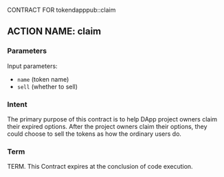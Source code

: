 CONTRACT FOR tokendapppub::claim

## ACTION NAME: claim

### Parameters
Input parameters:

* `name` (token name)
* `sell` (whether to sell)

### Intent
The primary purpose of this contract is to help DApp project owners claim their expired options. After the project owners claim their options, they could choose to sell the tokens as how the ordinary users do.

### Term
TERM. This Contract expires at the conclusion of code execution.
